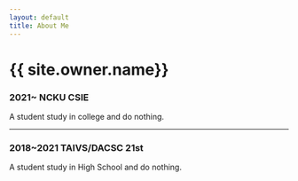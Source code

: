 ```yaml
---
layout: default
title: About Me
---
```


<h1 class="owner-name">{{ site.owner.name}} </h1>

### 2021~ NCKU CSIE

A student study in college and do nothing.

---

### 2018~2021 TAIVS/DACSC 21st

A student study in High School and do nothing.

<script>
  document.title = 'About me - T.W. Chang\'s Blog'
</script>
